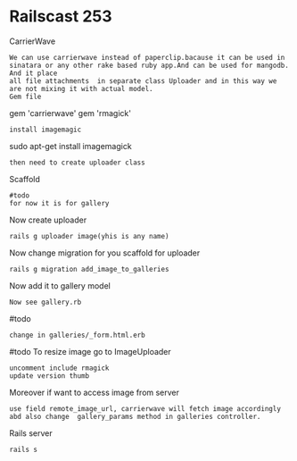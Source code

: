 Railscast 253
=================
CarrierWave
```
We can use carrierwave instead of paperclip.bacause it can be used in sinatara or any other rake based ruby app.And can be used for mangodb. And it place
all file attachments  in separate class Uploader and in this way we are not mixing it with actual model.
Gem file
```
gem 'carrierwave'
gem 'rmagick'
```
install imagemagic
```
sudo apt-get install imagemagick
```
then need to create uploader class
```
Scaffold
```
#todo
for now it is for gallery
```
Now create uploader
```
rails g uploader image(yhis is any name)
```
Now change migration for you scaffold for uploader
```
rails g migration add_image_to_galleries
```
Now add it to gallery model
```
Now see gallery.rb
```
#todo
```
change in galleries/_form.html.erb
```
#todo
To resize image go to ImageUploader
```
uncomment include rmagick   
update version thumb
```
Moreover if want to access image from server
```
use field remote_image_url, carrierwave will fetch image accordingly
abd also change  gallery_params method in galleries controller.
```
Rails server
```
rails s
```



